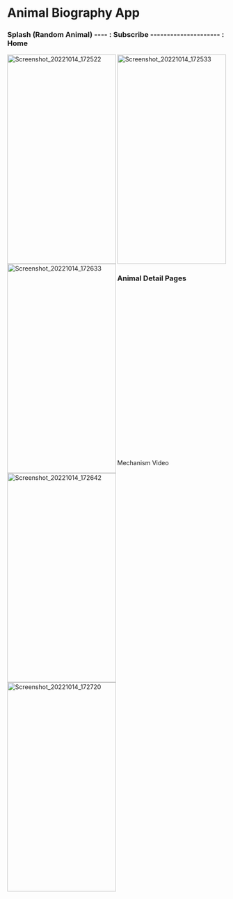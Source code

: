 # Animal Biography App


### Splash (Random Animal) ---- : Subscribe  --------------------- : Home                 


<p float="left">
  <img align="left" src="https://user-images.githubusercontent.com/96048173/195866482-b48a1b1d-af8e-4676-8c98-2cf5bf948eb5.jpg" alt="Screenshot_20221014_172522" width=250 height=480/>
  
  <img align="center" src="https://user-images.githubusercontent.com/96048173/195866490-3acbbcae-2167-4eb9-9290-5c90846a280b.jpg" alt="Screenshot_20221014_172533" width=250 height=480/>
  
  <img align="left" src="https://user-images.githubusercontent.com/96048173/195866509-5dc226dd-ca22-4814-b186-c32171d5bdfc.jpg" alt="Screenshot_20221014_172633" width=250 height=480/>
  
 </p>
 
### Animal Detail Pages  
 <p>
 </br>
 <img align="left" src="https://user-images.githubusercontent.com/96048173/195866526-c9167568-f6c6-46ad-a40d-eef09043ee86.jpg" alt="Screenshot_20221014_172642" width=250 height=480/>
  
  <img align="left" src="https://user-images.githubusercontent.com/96048173/195866535-c916c37e-0d9a-4bf6-8e00-263c6b384753.jpg" alt="Screenshot_20221014_172720" width=250 height=480/>
 
 </br></br></br></br></br></br></br></br></br></br></br></br></br></br></br></br></br></br></br></br></br>
 Mechanism Video
 
 
</p>







